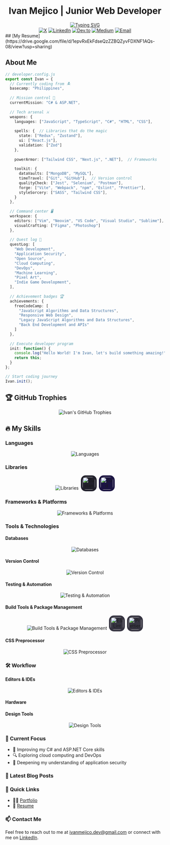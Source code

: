 <h1 align="center">Ivan Mejico | Junior Web Developer</h1>

<div align="center">
<a href="https://git.io/typing-svg"><img src="https://readme-typing-svg.herokuapp.com?font=Fira+Code&size=32&pause=1000&color=00ab2b&background=4FFF4700&center=true&vCenter=true&random=true&width=900&lines=%E2%AB%B7%E2%9A%94%EF%B8%8F+%F0%9D%95%B5%F0%9D%96%9A%F0%9D%96%93%F0%9D%96%8E%F0%9D%96%94%F0%9D%96%97+%F0%9D%96%82%F0%9D%96%8A%F0%9D%96%87+%F0%9D%95%AF%F0%9D%96%8A%F0%9D%96%9B%F0%9D%96%8A%F0%9D%96%91%F0%9D%96%94%F0%9D%96%95%F0%9D%96%8A%F0%9D%96%97+%E2%9A%94%EF%B8%8F%E2%AB%B8;%E2%9A%94%EF%B8%8F+%F0%9D%95%B5%F0%9D%96%86%F0%9D%96%9B%F0%9D%96%86%F0%9D%95%BE%F0%9D%96%88%F0%9D%96%97%F0%9D%96%8E%F0%9D%96%95%F0%9D%96%99+%E2%9A%94%EF%B8%8F+%F0%9D%95%BD%F0%9D%96%8A%F0%9D%96%86%F0%9D%96%88%F0%9D%96%99+%E2%9A%94%EF%B8%8F+%F0%9D%95%BF%F0%9D%96%9E%F0%9D%96%95%F0%9D%96%8A%F0%9D%95%BE%F0%9D%96%88%F0%9D%96%97%F0%9D%96%8E%F0%9D%96%95%F0%9D%96%99+%E2%9A%94%EF%B8%8F+%F0%9D%95%AE%23+%E2%9A%94%EF%B8%8F" alt="Typing SVG" /></a>
</div>

<div align="center">
  <a href="https://twitter.com/ivanwritescode"><img src="https://img.shields.io/badge/X.com-000?style=for-the-badge&logo=x&logoColor=white" alt="X" /></a>
  <a href="https://linkedin.com/in/ivan-mejico"><img src="https://img.shields.io/badge/LinkedIn-0077B5?style=for-the-badge&logo=linkedin&logoColor=white" alt="LinkedIn" /></a>
  <a href="https://dev.to/ivanwritescode"><img src="https://img.shields.io/badge/dev.to-0A0A0A?style=for-the-badge&logo=devdotto&logoColor=white" alt="Dev.to" /></a>
  <a href="https://medium.com/@ivanmejico.dev"><img src="https://img.shields.io/badge/Medium-12100E?style=for-the-badge&logo=medium&logoColor=white" alt="Medium" /></a>
  <a href="mailto:ivanmejico.dev@gmail.com"><img src="https://img.shields.io/badge/Email-D14836?style=for-the-badge&logo=gmail&logoColor=white" alt="Email" /></a>
</div>
## [My Resume](https://drive.google.com/file/d/1epvRxEkFdseQzZZBQZyvFDXNF1AQs-08/view?usp=sharing)

## About Me

```typescript
// developer.config.js
export const Ivan = {
  // Currently coding from 🏝️
  basecamp: "Philippines",
  
  // Mission control 🚀
  currentMission: "C# & ASP.NET",
  
  // Tech arsenal ⚔️
  weapons: {
    languages: ["JavaScript", "TypeScript", "C#", "HTML", "CSS"],
    
    spells: {  // Libraries that do the magic
      state: ["Redux", "Zustand"],
      ui: ["React.js"],
      validation: ["Zod"]
    },
    
    powerArmor: ["Tailwind CSS", "Next.js", ".NET"],  // Frameworks
    
    toolkit: {
      dataVaults: ["MongoDB", "MySQL"],
      timeTravel: ["Git", "GitHub"],  // Version control
      qualityCheck: ["Jest", "Selenium", "Postman"],
      forge: ["Vite", "Webpack", "npm", "Eslint", "Prettier"],
      styleSorcery: ["SASS", "Tailwind CSS"],
    }
  },
  
  // Command center 🖥️
  workspace: {
    editors: ["Vim", "Neovim", "VS Code", "Visual Studio", "Sublime"],
    visualCrafting: ["Figma", "Photoshop"]
  },
  
  // Quest log 📜
  questLog: [
    "Web Development",
    "Application Security",
    "Open Source",
    "Cloud Computing", 
    "DevOps",
    "Machine Learning",
    "Pixel Art",
    "Indie Game Development",
  ],
  
  // Achievement badges 🏆
  achievements: {
    freeCodeCamp: [
      "JavaScript Algorithms and Data Structures",
      "Responsive Web Design",
      "Legacy JavaScript Algorithms and Data Structures",
      "Back End Development and APIs"
    ]
  },
  
  // Execute developer program
  init: function() {
    console.log("Hello World! I'm Ivan, let's build something amazing!");
    return this;
  }
};

// Start coding journey
Ivan.init();
```

<!-- ## 📊 GitHub Stats

<div align="center">
  <picture>
    <source media="(prefers-color-scheme: dark)" srcset="https://github-readme-stats-sigma-five.vercel.app/api?username=ivanwritescode&show_icons=true&include_all_commits=true&count_private=true&theme=react&hide_border=true&bg_color=1F222E&title_color=F85D7F&icon_color=F8D866&rank_icon=github">
    <source media="(prefers-color-scheme: light)" srcset="https://github-readme-stats-sigma-five.vercel.app/api?username=ivanwritescode&show_icons=true&include_all_commits=true&count_private=true&theme=default&hide_border=true&rank_icon=github">
    <img width="49%" src="https://github-readme-stats-sigma-five.vercel.app/api?username=ivanwritescode&show_icons=true&include_all_commits=true&count_private=true&theme=react&hide_border=true&bg_color=1F222E&title_color=F85D7F&icon_color=F8D866&rank_icon=github" alt="Ivan's GitHub Stats">
  </picture>
  
  <a href="https://git.io/streak-stats">
    <picture>
      <source media="(prefers-color-scheme: dark)" srcset="https://github-readme-streak-stats.vercel.app/?user=ivanwritescode&theme=react&hide_border=true&background=1F222E&ring=F85D7F&fire=F8D866&currStreakLabel=F85D7F">
      <source media="(prefers-color-scheme: light)" srcset="https://github-readme-streak-stats.vercel.app/?user=ivanwritescode&theme=default&hide_border=true">
      <img width="49%" src="https://github-readme-streak-stats.vercel.app/?user=ivanwritescode&theme=react&hide_border=true&background=1F222E&ring=F85D7F&fire=F8D866&currStreakLabel=F85D7F" alt="Ivan's GitHub Streak Stats">
    </picture>
  </a>
</div>

<div align="center">
  <picture>
    <source media="(prefers-color-scheme: dark)" srcset="https://github-readme-stats-sigma-five.vercel.app/api/top-langs/?username=ivanwritescode&layout=compact&langs_count=8&theme=react&hide_border=true&bg_color=1F222E&title_color=F85D7F&icon_color=F8D866">
    <source media="(prefers-color-scheme: light)" srcset="https://github-readme-stats-sigma-five.vercel.app/api/top-langs/?username=ivanwritescode&layout=compact&langs_count=8&theme=default&hide_border=true">
    <img width="41%" src="https://github-readme-stats-sigma-five.vercel.app/api/top-langs/?username=ivanwritescode&layout=compact&langs_count=8&theme=react&hide_border=true&bg_color=1F222E&title_color=F85D7F&icon_color=F8D866" alt="Ivan's Top Languages">
  </picture>
  
  <picture>
    <source media="(prefers-color-scheme: dark)" srcset="https://github-profile-summary-cards.vercel.app/api/cards/profile-details?username=ivanwritescode&theme=nord_dark">
    <source media="(prefers-color-scheme: light)" srcset="https://github-profile-summary-cards.vercel.app/api/cards/profile-details?username=ivanwritescode&theme=nord_bright">
    <img width="57%" src="https://github-profile-summary-cards.vercel.app/api/cards/profile-details?username=ivanwritescode&theme=nord_dark" alt="Ivan's GitHub Activity Graph">
  </picture>
</div> -->

## 🏆 GitHub Trophies

<div align="center">
  <img src="https://github-profile-trophy.vercel.app/?username=ivanwritescode&theme=onedark&no-frame=true&no-bg=true&margin-w=8&column=4" alt="Ivan's GitHub Trophies" />
</div>

## 🔥 My Skills

### Languages

<div align="center" title="JavaScript, TypeScript, C#, HTML, and CSS">
  <img src="https://skillicons.dev/icons?i=js,ts,cs,html,css" alt="Languages" />
</div>

### Libraries

<div align="center" title="React, Redux, Zustand, and Zod">
  <img src="https://skillicons.dev/icons?i=react,redux" alt="Libraries" />
  <img src="https://user-images.githubusercontent.com/958486/218346783-72be5ae3-b953-4dd7-b239-788a882fdad6.svg" style="width: 40px; height: 40px; padding: 5px; background-color:rgb(33, 32, 43); border-radius: 30%; margin-left: 3px;" alt="Zustand" width="40" height="40"/>
  <img src="https://zod.dev/logo.svg" style="width: 40px; height: 40px; padding: 5px; background-color:rgb(27, 20, 66); border-radius: 30%; margin-left: 3px;" alt="Zod" width="40" height="40"/>
</div>

### Frameworks & Platforms

<div align="center" title="Bootstrap, Tailwind CSS, Next.js, and .NET" >
  <img src="https://skillicons.dev/icons?i=bootstrap,tailwind,nextjs,net" alt="Frameworks & Platforms"/>
</div>

### Tools & Technologies

#### Databases

<div align="center" title="MongoDB and MySQL" >
  <img src="https://skillicons.dev/icons?i=mongodb,mysql" alt="Databases" />
</div>

#### Version Control

<div align="center" title="Git and GitHub">
  <img src="https://skillicons.dev/icons?i=git,github" alt="Version Control" />
</div>

#### Testing & Automation

<div align="center" title="Jest, Selenium, and Postman">
  <img src="https://skillicons.dev/icons?i=jest,selenium,postman" alt="Testing & Automation" />
</div>

#### Build Tools & Package Management

<div align="center" title="Vite, Webpack, NPM, ESLint, and Prettier">
  <img src="https://skillicons.dev/icons?i=vite,webpack,npm" alt="Build Tools & Package Management" />
  <img src="https://upload.wikimedia.org/wikipedia/commons/e/e3/ESLint_logo.svg" width="40" height="40" style="background-color: #363441; border-radius: 30%; padding: 5px; margin-left: 3px;" alt="ESLint" />
  <img src="https://cdn.worldvectorlogo.com/logos/prettier-1.svg" width="40" height="40" style="background-color: #363441; border-radius: 30%; padding: 5px; margin-left: 3px;" alt="Prettier" />
</div>

#### CSS Preprocessor

<div align="center" title="SASS">
  <img src="https://skillicons.dev/icons?i=sass" alt="CSS Preprocessor" />
</div>

### 🛠 Workflow

#### Editors & IDEs

<div align="center" title="Vim, Neovim, Visual Studio Code, and Visual Studio">
  <img src="https://skillicons.dev/icons?i=vim,neovim,vscode,visualstudio,sublime" alt="Editors & IDEs" />
</div>

#### Hardware

#### Design Tools

<div align="center" title="Figma and Photoshop">
  <img src="https://skillicons.dev/icons?i=figma,photoshop" alt="Design Tools" />
</div>

### 🚀 Current Focus

- 🌱 Improving my C# and ASP.NET Core skills
- 🔍 Exploring cloud computing and DevOps
- 🧠 Deepening my understanding of application security

### 📜 Latest Blog Posts

<!-- BLOG-POST-LIST:START -->
<!-- BLOG-POST-LIST:END -->

### 🔗 Quick Links

- 👨‍💻 [Portfolio](https://ivanwritescode.github.io/my-portfolio/)
- 📄 [Resume](https://drive.google.com/file/d/1_gdsiAgckm82pkTRDFuzcoylVmHb0I2U/view?usp=sharing)

### 📫 Contact Me

Feel free to reach out to me at [ivanmejico.dev@gmail.com](mailto:ivanmejico.dev@gmail.com) or connect with me on [LinkedIn](https://linkedin.com/in/ivan-mejico).

